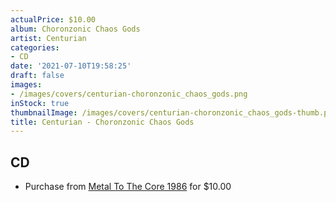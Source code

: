 ```yaml
---
actualPrice: $10.00
album: Choronzonic Chaos Gods
artist: Centurian
categories:
- CD
date: '2021-07-10T19:58:25'
draft: false
images:
- /images/covers/centurian-choronzonic_chaos_gods.png
inStock: true
thumbnailImage: /images/covers/centurian-choronzonic_chaos_gods-thumb.png
title: Centurian - Choronzonic Chaos Gods
---
```


## CD
* Purchase from [Metal To The Core 1986](https://metaltothecore1986.com/shop/centurian-choronzonic-chaos-gods-cd/) for $10.00
